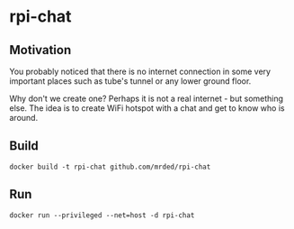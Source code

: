 # rpi-chat

## Motivation
You probably noticed that there is no internet connection in some very important places such as tube's tunnel or any lower ground floor.

Why don't we create one? Perhaps it is not a real internet - but something else. The idea is to create WiFi hotspot with a chat and get to know who is around.

## Build 

`docker build -t rpi-chat github.com/mrded/rpi-chat`

## Run

`docker run --privileged --net=host -d rpi-chat`
